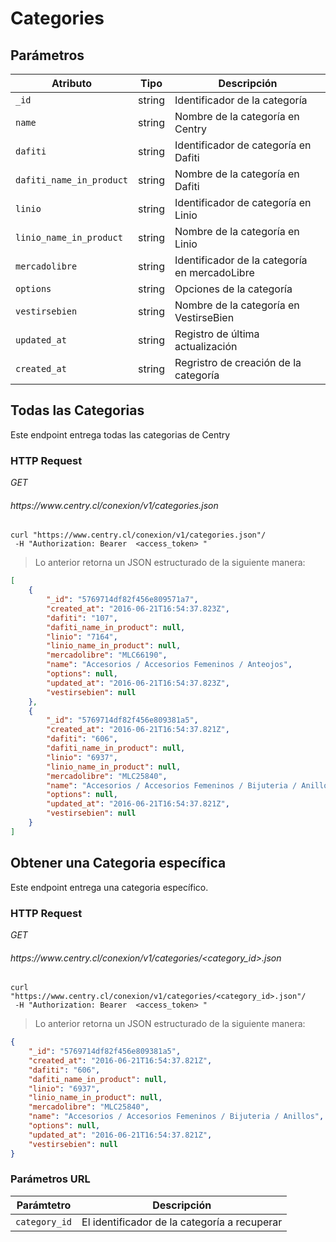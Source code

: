 # Categories

## Parámetros

| Atributo                 | Tipo   | Descripción                                   |
| ------------------------ | ------ | --------------------------------------------- |
| `_id`                    | string | Identificador de la categoría                 |
| `name`                   | string | Nombre de la categoría en Centry              |
| `dafiti`                 | string | Identificador de categoría en Dafiti          |
| `dafiti_name_in_product` | string | Nombre de la categoría en Dafiti              |
| `linio`                  | string | Identificador de categoría en Linio           |
| `linio_name_in_product`  | string | Nombre de la categoría en Linio               |
| `mercadolibre`           | string | Identificador de la categoría en mercadoLibre |
| `options`                | string | Opciones de la categoría                      |
| `vestirsebien`           | string | Nombre de la categoría en VestirseBien        |
| `updated_at`             | string | Registro de última actualización              |
| `created_at`             | string | Regristro de creación de la categoría         |

## Todas las Categorias 

Este endpoint entrega todas las categorias de Centry

### HTTP Request

<div class="api-endpoint">
  <div class="endpoint-data">
    <i class="label label-get">GET</i>
    <h6> https://www.centry.cl/conexion/v1/categories.json </h6>
  </div>
</div>

```shell
curl "https://www.centry.cl/conexion/v1/categories.json"/
 -H "Authorization: Bearer  <access_token> "
```

> Lo anterior retorna un JSON estructurado de la siguiente manera:

```json
[
    {
        "_id": "5769714df82f456e809571a7",
        "created_at": "2016-06-21T16:54:37.823Z",
        "dafiti": "107",
        "dafiti_name_in_product": null,
        "linio": "7164",
        "linio_name_in_product": null,
        "mercadolibre": "MLC66190",
        "name": "Accesorios / Accesorios Femeninos / Anteojos",
        "options": null,
        "updated_at": "2016-06-21T16:54:37.823Z",
        "vestirsebien": null
    },
    {
        "_id": "5769714df82f456e809381a5",
        "created_at": "2016-06-21T16:54:37.821Z",
        "dafiti": "606",
        "dafiti_name_in_product": null,
        "linio": "6937",
        "linio_name_in_product": null,
        "mercadolibre": "MLC25840",
        "name": "Accesorios / Accesorios Femeninos / Bijuteria / Anillos",
        "options": null,
        "updated_at": "2016-06-21T16:54:37.821Z",
        "vestirsebien": null
    }
]
```

## Obtener una Categoria específica

Este endpoint entrega una categoria específico.

### HTTP Request
<div class="api-endpoint">
  <div class="endpoint-data">
    <i class="label label-get">GET</i>
    <h6> https://www.centry.cl/conexion/v1/categories/&lt;category_id&gt;.json </h6>
  </div>
</div>

```shell
curl "https://www.centry.cl/conexion/v1/categories/<category_id>.json"/
 -H "Authorization: Bearer  <access_token> "
```

> Lo anterior retorna un JSON estructurado de la siguiente manera:

```json
{
    "_id": "5769714df82f456e809381a5",
    "created_at": "2016-06-21T16:54:37.821Z",
    "dafiti": "606",
    "dafiti_name_in_product": null,
    "linio": "6937",
    "linio_name_in_product": null,
    "mercadolibre": "MLC25840",
    "name": "Accesorios / Accesorios Femeninos / Bijuteria / Anillos",
    "options": null,
    "updated_at": "2016-06-21T16:54:37.821Z",
    "vestirsebien": null
}
```

### Parámetros URL

Parámtetro    | Descripción
------------- | --------------------------------------------
`category_id` | El identificador de la categoría a recuperar
